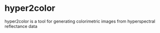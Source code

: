 # hyper2color
hyper2color is a tool for generating colorimetric images from hyperspectral reflectance data
